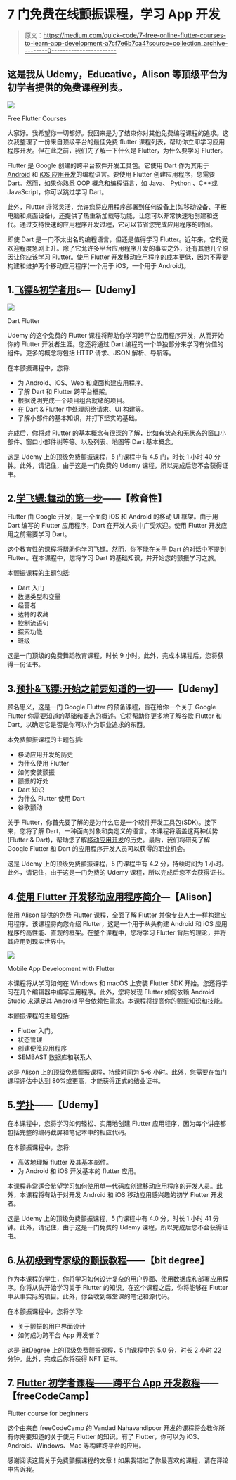 # 7 门免费在线颤振课程，学习 App 开发

> 原文：<https://medium.com/quick-code/7-free-online-flutter-courses-to-learn-app-development-a7cf7e6b7ca4?source=collection_archive---------0----------------------->

## 这是我从 Udemy，Educative，Alison 等顶级平台为初学者提供的免费课程列表。

![](img/83f8de2c25c81de999247efcd8d612a8.png)

Free Flutter Courses

大家好。我希望你一切都好。我回来是为了结束你对其他免费编程课程的追求。这次我整理了一份来自顶级平台的最佳免费 flutter 课程列表，帮助你立即学习应用程序开发。但在此之前，我们先了解一下什么是 Flutter，为什么要学习 Flutter。

Flutter 是 Google 创建的跨平台软件开发工具包。它使用 Dart 作为其用于 [Android](https://coursesity.com/free-tutorials-learn/android) 和 [iOS 应用开发](https://coursesity.com/blog/best-ios-development-tutorials/)的编程语言。要使用 Flutter 创建应用程序，您需要 Dart。然而，如果你熟悉 OOP 概念和编程语言，如 Java、 [Python](https://coursesity.com/free-tutorials-learn/python) 、C++或 JavaScript，你可以跳过学习 Dart。

此外，Flutter 非常灵活，允许您将应用程序部署到任何设备上(如移动设备、平板电脑和桌面设备)，还提供了热重新加载等功能，让您可以非常快速地创建和迭代。通过支持快速的应用程序开发过程，它可以节省您完成应用程序的时间。

即使 Dart 是一门不太出名的编程语言，但还是值得学习 Flutter。近年来，它的受欢迎程度急剧上升。除了它允许多平台应用程序开发的事实之外，还有其他几个原因让你应该学习 Flutter。使用 Flutter 开发移动应用程序的成本更低，因为不需要构建和维护两个移动应用程序(一个用于 iOS，一个用于 Android)。

## 1.[飞镖&初学者用](https://click.linksynergy.com/deeplink?id=0F1O0otUXQc&mid=47901&u1=csMedium&murl=https%3A%2F%2Fwww.udemy.com%2Fcourse%2Fflutter-latest-course%2F)s—【Udemy】

![](img/1201202a5cde0878b1c9200a2e7761b0.png)

Dart Flutter

Udemy 的这个免费的 Flutter 课程将帮助你学习跨平台应用程序开发，从而开始你的 Flutter 开发者生涯。您还将通过 Dart 编程的一个单独部分来学习有价值的组件。更多的概念将包括 HTTP 请求、JSON 解析、导航等。

在本颤振课程中，您将:

*   为 Android、iOS、Web 和桌面构建应用程序。
*   了解 Dart 和 Flutter 跨平台框架。
*   根据说明完成一个项目组合就绪的项目。
*   在 Dart & Flutter 中处理网络请求、UI 构建等。
*   了解小部件的基本知识，并打下坚实的基础。

完成后，你将对 Flutter 的基本概念有很深的了解，比如有状态和无状态的窗口小部件、窗口小部件树等等。以及列表、地图等 Dart 基本概念。

这是 Udemy 上的顶级免费颤振课程，5 门课程中有 4.5 门，时长 1 小时 40 分钟。此外，请记住，由于这是一门免费的 Udemy 课程，所以完成后您不会获得证书。

## 2.[学飞镖:舞动的第一步](https://www.educative.io/courses/learn-dart-first-step-to-flutter?affiliate_id=5088579051061248)——【教育性】

Flutter 由 Google 开发，是一个面向 iOS 和 Android 的移动 UI 框架。由于用 Dart 编写的 Flutter 应用程序，Dart 在开发人员中广受欢迎。使用 Flutter 开发应用之前需要学习 Dart。

这个教育性的课程将帮助你学习飞镖。然而，你不能在关于 Dart 的对话中不提到 Flutter。在本课程中，您将学习 Dart 的基础知识，并开始您的颤振学习之旅。

本颤振课程的主题包括:

*   Dart 入门
*   数据类型和变量
*   经营者
*   达特的收藏
*   控制流语句
*   探索功能
*   班级

这是一门顶级的免费舞蹈教育课程，时长 9 小时。此外，完成本课程后，您将获得一份证书。

## 3.[预扑&飞镖:开始之前要知道的一切](https://click.linksynergy.com/deeplink?id=0F1O0otUXQc&mid=47901&u1=csMedium&murl=https%3A%2F%2Fwww.udemy.com%2Fcourse%2Fpre-google-flutter-and-dart-everything-you-need-to-know%2F)——【Udemy】

顾名思义，这是一门 Google Flutter 的预备课程，旨在给你一个关于 Google Flutter 你需要知道的基础和要点的概述。它将帮助你更多地了解谷歌 Flutter 和 Dart，以确定它是否是你可以作为职业追求的东西。

本免费颤振课程的主题包括:

*   移动应用开发的历史
*   为什么使用 Flutter
*   如何安装颤振
*   颤振的好处
*   Dart 知识
*   为什么 Flutter 使用 Dart
*   谷歌颤动

关于 Flutter，你首先要了解的是为什么它是一个软件开发工具包(SDK)。接下来，您将了解 Dart，一种面向对象和类定义的语言。本课程将涵盖这两种优势(Flutter & Dart)，帮助您了解[移动应用开发](https://coursesity.com/blog/best-mobile-development-languages/)的历史。最后，我们将研究了解 Google Flutter 和 Dart 的应用程序开发人员可以获得的职业机会。

这是 Udemy 上的顶级免费颤振课程，5 门课程中有 4.2 分，持续时间为 1 小时。此外，请记住，由于这是一门免费的 Udemy 课程，所以完成后您不会获得证书。

## 4.[使用 Flutter 开发移动应用程序简介](https://alison.pxf.io/c/1137078/892251/12026?u=https%3A%2F%2Falison.com%2Fcourse%2Fintroduction-to-mobile-app-development-with-flutter&subId1=csMedium)—【Alison】

使用 Alison 提供的免费 Flutter 课程，全面了解 Flutter 并像专业人士一样构建应用程序。该课程将向您介绍 Flutter，这是一个用于从头构建 Android 和 iOS 应用程序的高性能、直观的框架。在整个课程中，您将学习 Flutter 背后的理论，并将其应用到现实世界中。

![](img/0f1425c585b90be986691ad7e42e26c3.png)

Mobile App Development with Flutter

本课程将从学习如何在 Windows 和 macOS 上安装 Flutter SDK 开始。您还将学习在几个编辑器中编写应用程序。此外，您将发现 Flutter 如何依赖 Android Studio 来满足其 Android 平台依赖性需求。本课程将提高你的颤振知识和技能。

本颤振课程的主题包括:

*   Flutter 入门。
*   状态管理
*   创建便笺应用程序
*   SEMBAST 数据库和联系人

这是 Alison 上的顶级免费颤振课程，持续时间为 5-6 小时。此外，您需要在每门课程评估中达到 80%或更高，才能获得正式的结业证书。

## 5.[学扑](https://click.linksynergy.com/deeplink?id=0F1O0otUXQc&mid=47901&u1=csMedium&murl=https%3A%2F%2Fwww.udemy.com%2Fcourse%2Flearn-flutter-beginners-course%2F)——【Udemy】

在本课程中，您将学习如何轻松、实用地创建 Flutter 应用程序，因为每个讲座都包括完整的编码截屏和笔记本中的相应代码。

在本颤振课程中，您将:

*   高效地理解 flutter 及其基本部件。
*   为 Android 和 iOS 开发基本的 flutter 应用。

本课程非常适合希望学习如何使用单一代码库创建移动应用程序的开发人员。此外，本课程将有助于对开发 Android 和 iOS 移动应用感兴趣的初学 Flutter 开发者。

这是 Udemy 上的顶级免费颤振课程，5 门课程中有 4.0 分，时长 1 小时 41 分钟。此外，请记住，由于这是一门免费的 Udemy 课程，所以完成后您不会获得证书。

## 6.[从初级到专家级的颤振教程](https://www.bitdegree.org/course/flutter-tutorial-from-beginner-level-to-expert-level?ref=coursesity.com)——【bit degree】

作为本课程的学生，你将学习如何设计复杂的用户界面、使用数据库和部署应用程序。你将从头开始学习关于 Flutter 的知识，在这个课程之后，你将能够在 Flutter 中从事实际的项目。此外，你会收到每堂课的笔记和源代码。

在本颤振课程中，您将学习:

*   关于颤振的用户界面设计
*   如何成为跨平台 App 开发者？

这是 BitDegree 上的顶级免费颤振课程，5 门课程中的 5.0 分，时长 2 小时 22 分钟。此外，完成后你将获得 NFT 证书。

## 7. [Flutter 初学者课程——跨平台 App 开发教程](https://www.youtube.com/watch?v=VPvVD8t02U8?ref=csMedium)——【freeCodeCamp】

Flutter course for beginners

这个由来自 freeCodeCamp 的 Vandad Nahavandipoor 开发的课程将会教你所有你需要知道的关于使用 Flutter 的知识。有了 Flutter，你可以为 iOS、Android、Windows、Mac 等构建跨平台的应用。

感谢阅读这篇关于免费颤振课程的文章！如果我错过了你最喜欢的课程，请在评论中告诉我。